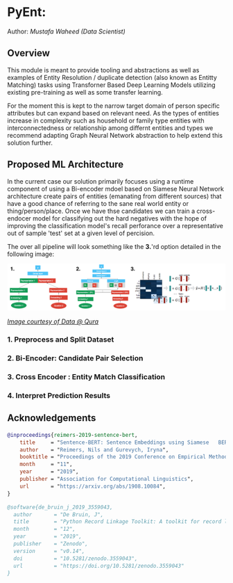  
<script>src="https://cdn.mathjax.org/mathjax/latest/MathJax.js?config=TeX-AMS-MML_HTMLorMML"</script>
<script>type="text/javascript"</script>

# PyEnt: 

  
Author: _Mustafa Waheed (Data Scientist)_

  
## Overview

This module is meant to provide tooling and abstractions as well as examples of Entity Resolution / duplicate detection (also known as Entitty Matching) tasks using Transforner Based Deep Learning Models utilizing existing pre-training as well as some transfer learning. 
  
For the moment this is kept to the narrow target domain of person specific attributes but can expand based on relevant need. As the types of entities increase in complexity such as household or family type entities with interconnectedness or relationship among differnt entities and types we recommend adapting Graph Neural Network abstraction to help extend this solution further.
  
## Proposed ML Architecture
  
In the current case our solution primarily focuses using a runtime component of using a Bi-encoder mdoel based on Siamese Neural Network architecture create pairs of entities (emanating from different sources) that have a good chance of referring to the sane real world entity or thing/person/place. Once we have thse candidates we can train a cross-endocer model for classifying out the hard negatives with the hope of improving the classification model's recall perforance over a representative out of sample 'test' set at a given level of percision.

The over all pipeline will look something like the **3.**'rd option detailed in the following image:
  
![Bi-Encode Model](docs/example_siamese.png)
  
[_Image courtesy of Data @ Qura_](https://quoradata.quora.com/Applying-Deep-Learning-to-Detecting-Duplicate-Questions-on-Quora)  
  

### 1. Preprocess and Split Dataset  


### 2. Bi-Encoder: Candidate Pair Selection


### 3. Cross Encoder : Entity Match Classification 
  

  
### 4. Interpret Prediction Results
  

## Acknowledgements

```bibtex 
@inproceedings{reimers-2019-sentence-bert,
    title     = "Sentence-BERT: Sentence Embeddings using Siamese   BERT-Networks",
    author    = "Reimers, Nils and Gurevych, Iryna",
    booktitle = "Proceedings of the 2019 Conference on Empirical Methods in Natural Language Processing",
    month     = "11",
    year      = "2019",
    publisher = "Association for Computational Linguistics",
    url       = "https://arxiv.org/abs/1908.10084",
}
```
  
```bibtex  
@software{de_bruin_j_2019_3559043,
  author       = "De Bruin, J",
  title        = "Python Record Linkage Toolkit: A toolkit for record linkage and duplicate detection in Python",
  month        = "12",
  year         = "2019",
  publisher    = "Zenodo",
  version      = "v0.14",
  doi          = "10.5281/zenodo.3559043",
  url          = "https://doi.org/10.5281/zenodo.3559043"
}
```